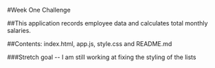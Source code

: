 #Week One Challenge

##This application records employee data and calculates total monthly salaries.

##Contents: index.html, app.js, style.css and README.md

###Stretch goal -- I am still working at fixing the styling of the lists
